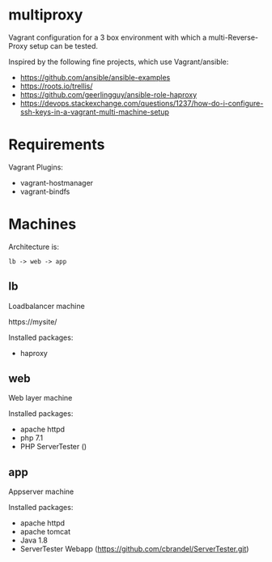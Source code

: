 multiproxy
==========

Vagrant configuration for a 3 box environment with which a multi-Reverse-Proxy setup can be tested.

Inspired by the following fine projects, which use Vagrant/ansible:

- https://github.com/ansible/ansible-examples
- https://roots.io/trellis/
- https://github.com/geerlingguy/ansible-role-haproxy
- https://devops.stackexchange.com/questions/1237/how-do-i-configure-ssh-keys-in-a-vagrant-multi-machine-setup

# Requirements
Vagrant Plugins:
- vagrant-hostmanager
- vagrant-bindfs

# Machines
Architecture is:

    lb -> web -> app

## lb
Loadbalancer machine

https://mysite/

Installed packages:
- haproxy

## web
Web layer machine

Installed packages:
- apache httpd
- php 7.1
- PHP ServerTester ()

## app
Appserver machine

Installed packages:
- apache httpd
- apache tomcat
- Java 1.8
- ServerTester Webapp (https://github.com/cbrandel/ServerTester.git)
